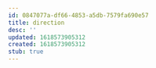 ```yaml
---
id: 0847077a-df66-4853-a5db-7579fa690e57
title: direction
desc: ''
updated: 1618573905312
created: 1618573905312
stub: true
---
```


